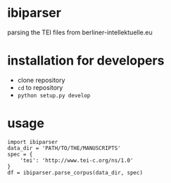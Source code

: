 # ibiparser
parsing the TEI files from berliner-intellektuelle.eu

# installation for developers
* clone repository
* `cd` to repository
* `python setup.py develop`

# usage
    import ibiparser
    data_dir = 'PATH/TO/THE/MANUSCRIPTS'
    spec = {
        'tei': 'http://www.tei-c.org/ns/1.0'
    }
    df = ibiparser.parse_corpus(data_dir, spec)
